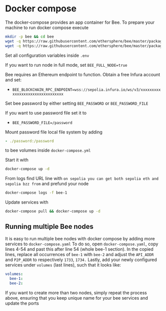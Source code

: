 # Docker compose

The docker-compose provides an app container for Bee.
To prepare your machine to run docker compose execute

```bash
mkdir -p bee && cd bee
wget -q https://raw.githubusercontent.com/ethersphere/bee/master/packaging/docker/docker-compose.yml
wget -q https://raw.githubusercontent.com/ethersphere/bee/master/packaging/docker/env -O .env
```

Set all configuration variables inside `.env`

If you want to run node in full mode, set `BEE_FULL_NODE=true`

Bee requires an Ethereum endpoint to function. Obtain a free Infura account and set:

- `BEE_BLOCKCHAIN_RPC_ENDPOINT=wss://sepolia.infura.io/ws/v3/xxxxxxxxxxxxxxxxxxxxxxxxxxxxxxxx`

Set bee password by either setting `BEE_PASSWORD` or `BEE_PASSWORD_FILE`

If you want to use password file set it to

- `BEE_PASSWORD_FILE=/password`

Mount password file local file system by adding

```yaml
- ./password:/password
```

to bee volumes inside `docker-compose.yml`

Start it with

```bash
docker-compose up -d
```

From logs find URL line with `on sepolia you can get both sepolia eth and sepolia bzz from` and prefund your node

```bash
docker-compose logs -f bee-1
```

Update services with

```bash
docker-compose pull && docker-compose up -d
```

## Running multiple Bee nodes

It is easy to run multiple bee nodes with docker compose by adding more services to `docker-compose.yaml`
To do so, open `docker-compose.yaml`, copy lines 4-54 and past this after line 54 (whole bee-1 section).
In the copied lines, replace all occurrences of `bee-1` with `bee-2` and adjust the `API_ADDR` and `P2P_ADDR` to respectively `1733`, `1734.`
Lastly, add your newly configured services under `volumes` (last lines), such that it looks like:

```yaml
volumes:
  bee-1:
  bee-2:
```

If you want to create more than two nodes, simply repeat the process above, ensuring that you keep unique name for your bee services and update the ports
